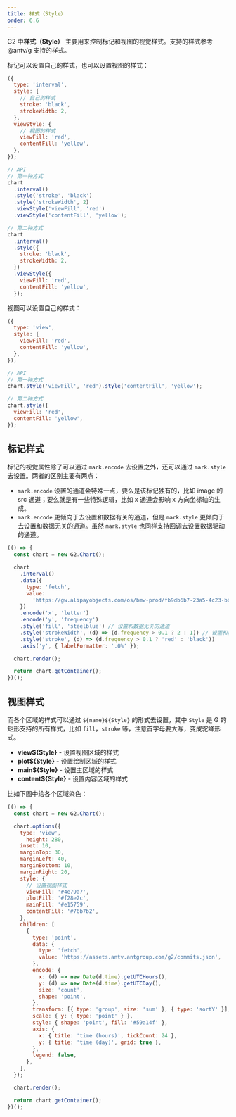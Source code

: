 ```yaml
---
title: 样式（Style）
order: 6.6
---
```


G2 中**样式（Style）** 主要用来控制标记和视图的视觉样式。支持的样式参考 @antv/g 支持的样式。

标记可以设置自己的样式，也可以设置视图的样式：

```js
({
  type: 'interval',
  style: {
    // 自己的样式
    stroke: 'black',
    strokeWidth: 2,
  },
  viewStyle: {
    // 视图的样式
    viewFill: 'red',
    contentFill: 'yellow',
  },
});
```

```js
// API
// 第一种方式
chart
  .interval()
  .style('stroke', 'black')
  .style('strokeWidth', 2)
  .viewStyle('viewFill', 'red')
  .viewStyle('contentFill', 'yellow');

// 第二种方式
chart
  .interval()
  .style({
    stroke: 'black',
    strokeWidth: 2,
  })
  .viewStyle({
    viewFill: 'red',
    contentFill: 'yellow',
  });
```

视图可以设置自己的样式：

```js
({
  type: 'view',
  style: {
    viewFill: 'red',
    contentFill: 'yellow',
  },
});
```

```js
// API
// 第一种方式
chart.style('viewFill', 'red').style('contentFill', 'yellow');

// 第二种方式
chart.style({
  viewFill: 'red',
  contentFill: 'yellow',
});
```

## 标记样式

标记的视觉属性除了可以通过 `mark.encode` 去设置之外，还可以通过 `mark.style` 去设置。两者的区别主要有两点：

- `mark.encode` 设置的通道会特殊一点，要么是该标记独有的，比如 image 的 src 通道；要么就是有一些特殊逻辑，比如 x 通道会影响 x 方向坐标轴的生成。
- `mark.encode` 更倾向于去设置和数据有关的通道，但是 `mark.style` 更倾向于去设置和数据无关的通道。虽然 `mark.style` 也同样支持回调去设置数据驱动的通道。

```js | ob
(() => {
  const chart = new G2.Chart();

  chart
    .interval()
    .data({
      type: 'fetch',
      value:
        'https://gw.alipayobjects.com/os/bmw-prod/fb9db6b7-23a5-4c23-bbef-c54a55fee580.csv',
    })
    .encode('x', 'letter')
    .encode('y', 'frequency')
    .style('fill', 'steelblue') // 设置和数据无关的通道
    .style('strokeWidth', (d) => (d.frequency > 0.1 ? 2 : 1)) // 设置和数据有关的通道
    .style('stroke', (d) => (d.frequency > 0.1 ? 'red' : 'black'))
    .axis('y', { labelFormatter: '.0%' });

  chart.render();

  return chart.getContainer();
})();
```

## 视图样式

而各个区域的样式可以通过 `${name}${Style}` 的形式去设置，其中 `Style` 是 G 的矩形支持的所有样式，比如 `fill`，`stroke` 等，注意首字母要大写，变成驼峰形式。

- **view${Style}** - 设置视图区域的样式
- **plot${Style}** - 设置绘制区域的样式
- **main${Style}** - 设置主区域的样式
- **content${Style}** - 设置内容区域的样式

比如下图中给各个区域染色：

```js | ob
(() => {
  const chart = new G2.Chart();

  chart.options({
    type: 'view',
      height: 280,
    inset: 10,
    marginTop: 30,
    marginLeft: 40,
    marginBottom: 10,
    marginRight: 20,
    style: {
      // 设置视图样式
      viewFill: '#4e79a7',
      plotFill: '#f28e2c',
      mainFill: '#e15759',
      contentFill: '#76b7b2',
    },
    children: [
      {
        type: 'point',
        data: {
          type: 'fetch',
          value: 'https://assets.antv.antgroup.com/g2/commits.json',
        },
        encode: {
          x: (d) => new Date(d.time).getUTCHours(),
          y: (d) => new Date(d.time).getUTCDay(),
          size: 'count',
          shape: 'point',
        },
        transform: [{ type: 'group', size: 'sum' }, { type: 'sortY' }],
        scale: { y: { type: 'point' } },
        style: { shape: 'point', fill: '#59a14f' },
        axis: {
          x: { title: 'time (hours)', tickCount: 24 },
          y: { title: 'time (day)', grid: true },
        },
        legend: false,
      },
    ],
  });

  chart.render();

  return chart.getContainer();
})();
```
